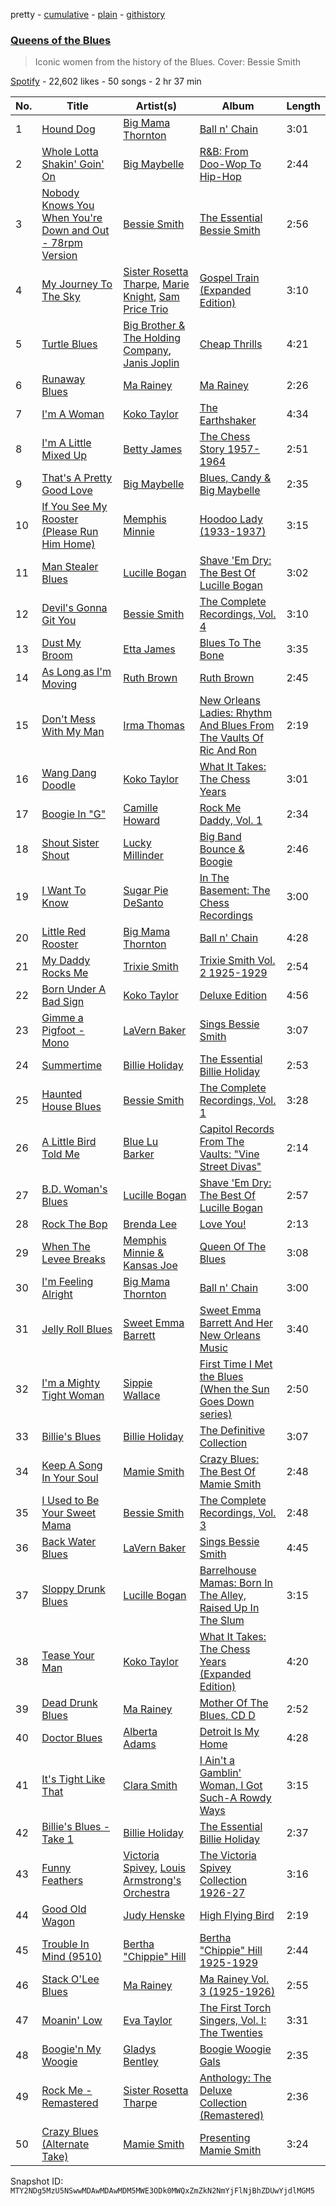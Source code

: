 pretty - [cumulative](/playlists/cumulative/37i9dQZF1DXbxvVclJxhEJ.md) - [plain](/playlists/plain/37i9dQZF1DXbxvVclJxhEJ) - [githistory](https://github.githistory.xyz/mackorone/spotify-playlist-archive/blob/main/playlists/plain/37i9dQZF1DXbxvVclJxhEJ)

### [Queens of the Blues](https://open.spotify.com/playlist/37i9dQZF1DXbxvVclJxhEJ)

> Iconic women from the history of the Blues\. Cover: Bessie Smith

[Spotify](https://open.spotify.com/user/spotify) - 22,602 likes - 50 songs - 2 hr 37 min

| No. | Title | Artist(s) | Album | Length |
|---|---|---|---|---|
| 1 | [Hound Dog](https://open.spotify.com/track/5Oc0vLGWdEWeCqIU8zyELt) | [Big Mama Thornton](https://open.spotify.com/artist/6bR0cgMtkCVpm0I5yrDNzO) | [Ball n' Chain](https://open.spotify.com/album/6U60FpmscwzTJjc9gmZcKl) | 3:01 |
| 2 | [Whole Lotta Shakin' Goin' On](https://open.spotify.com/track/2QrBIUz6Mbmkh5dqcLzTHp) | [Big Maybelle](https://open.spotify.com/artist/7yJXicqUOMPY5Iofua29C0) | [R&B: From Doo\-Wop To Hip\-Hop](https://open.spotify.com/album/4he7R24eqd1EbF9kegiAK8) | 2:44 |
| 3 | [Nobody Knows You When You're Down and Out \- 78rpm Version](https://open.spotify.com/track/3ru8IZrBxuFFHOFKEvvpFP) | [Bessie Smith](https://open.spotify.com/artist/5ESobCkc6JI4tIMxQttqeg) | [The Essential Bessie Smith](https://open.spotify.com/album/0NSxpb50uBMgAzOJQpp4Ag) | 2:56 |
| 4 | [My Journey To The Sky](https://open.spotify.com/track/3O3Zzre0FPv6GNTeInm6Md) | [Sister Rosetta Tharpe](https://open.spotify.com/artist/2dXf5lu5iilcaTQJZodce7), [Marie Knight](https://open.spotify.com/artist/5SQDx1d1tEpptg9je4XGYS), [Sam Price Trio](https://open.spotify.com/artist/2RWOiWqyH0TkExmKSjZ9sd) | [Gospel Train \(Expanded Edition\)](https://open.spotify.com/album/0d2kYndpc9gJafJgyEVwYk) | 3:10 |
| 5 | [Turtle Blues](https://open.spotify.com/track/1CdEksXQ6gvdr4blQjQdTZ) | [Big Brother & The Holding Company](https://open.spotify.com/artist/4J69yWrKwWJgjv3DKTZcGo), [Janis Joplin](https://open.spotify.com/artist/4NgfOZCL9Ml67xzM0xzIvC) | [Cheap Thrills](https://open.spotify.com/album/2rogKfOpmCFuqNhtGKf2dX) | 4:21 |
| 6 | [Runaway Blues](https://open.spotify.com/track/7KZ6eGK7OuLXUzTVGdc7cL) | [Ma Rainey](https://open.spotify.com/artist/1ygXiRxKSfb927vhBH1ruH) | [Ma Rainey](https://open.spotify.com/album/62spmsoOdWsaM8Q9itsM1j) | 2:26 |
| 7 | [I'm A Woman](https://open.spotify.com/track/0HDVrhFUpCvPpTntHeqnxT) | [Koko Taylor](https://open.spotify.com/artist/04qIJRFjTmvW5I1DMyGE1R) | [The Earthshaker](https://open.spotify.com/album/5bKSBUNWbszdKyzNwXt0nq) | 4:34 |
| 8 | [I'm A Little Mixed Up](https://open.spotify.com/track/4cLPvcojgZHpaxP7d5akhG) | [Betty James](https://open.spotify.com/artist/4aBu3Gcusv3NI99mFiMI6v) | [The Chess Story 1957\-1964](https://open.spotify.com/album/6hLDuFXaABk2LySPldc5CB) | 2:51 |
| 9 | [That's A Pretty Good Love](https://open.spotify.com/track/0rWLWREgsqvU5hC5nytLtN) | [Big Maybelle](https://open.spotify.com/artist/7yJXicqUOMPY5Iofua29C0) | [Blues, Candy & Big Maybelle](https://open.spotify.com/album/0fr2opmItHMvdy1N01XcLh) | 2:35 |
| 10 | [If You See My Rooster \(Please Run Him Home\)](https://open.spotify.com/track/7eNHeLu7yJB5HN9Srvrocv) | [Memphis Minnie](https://open.spotify.com/artist/2WGyRLosdDgGJTLijIPpNC) | [Hoodoo Lady \(1933\-1937\)](https://open.spotify.com/album/5t4lNoeKMZ2wT2FV5aIgcn) | 3:15 |
| 11 | [Man Stealer Blues](https://open.spotify.com/track/6Ad9JbwY1HGjbNhVYddNbk) | [Lucille Bogan](https://open.spotify.com/artist/2cDKW2JF97WZ5ruG9Obfdf) | [Shave 'Em Dry: The Best Of Lucille Bogan](https://open.spotify.com/album/6lt3PCrLIoE3ozSlq9QuMw) | 3:02 |
| 12 | [Devil's Gonna Git You](https://open.spotify.com/track/17THAwZLC5xgi25y3S3sHQ) | [Bessie Smith](https://open.spotify.com/artist/5ESobCkc6JI4tIMxQttqeg) | [The Complete Recordings, Vol\. 4](https://open.spotify.com/album/1L3EizQze12QVLvn1znwcT) | 3:10 |
| 13 | [Dust My Broom](https://open.spotify.com/track/7ab9T50hNO7ULa2pvtcjjZ) | [Etta James](https://open.spotify.com/artist/0iOVhN3tnSvgDbcg25JoJb) | [Blues To The Bone](https://open.spotify.com/album/1FbyARbzpYjJBoHm9UgDyQ) | 3:35 |
| 14 | [As Long as I'm Moving](https://open.spotify.com/track/4ldqBacc2ov7cUIlzLMB5W) | [Ruth Brown](https://open.spotify.com/artist/4EYVgfZJ8wKXWmIvCx3gOY) | [Ruth Brown](https://open.spotify.com/album/1k5uQeczqciJ3kOcETQvAI) | 2:45 |
| 15 | [Don't Mess With My Man](https://open.spotify.com/track/5fAWSK7rw20ilX3N1XmZjP) | [Irma Thomas](https://open.spotify.com/artist/01Z8Z9K54zewyP04ZfGLSv) | [New Orleans Ladies: Rhythm And Blues From The Vaults Of Ric And Ron](https://open.spotify.com/album/2pbjXy9Oen6U5ZoeSrxcYM) | 2:19 |
| 16 | [Wang Dang Doodle](https://open.spotify.com/track/6BRPW9P9EfuesEenxbM6zj) | [Koko Taylor](https://open.spotify.com/artist/04qIJRFjTmvW5I1DMyGE1R) | [What It Takes: The Chess Years](https://open.spotify.com/album/4w1M6BA0n3LB2GhlZXzQbC) | 3:01 |
| 17 | [Boogie In "G"](https://open.spotify.com/track/3yY7zC0l6XJTub645Wa6uZ) | [Camille Howard](https://open.spotify.com/artist/0QFOmSTku0zPMVoawXFCXX) | [Rock Me Daddy, Vol\. 1](https://open.spotify.com/album/1sz7BU4ZYeAJwQTfNzyxQD) | 2:34 |
| 18 | [Shout Sister Shout](https://open.spotify.com/track/7hpI4eFBXUYk3ZtsztFmWc) | [Lucky Millinder](https://open.spotify.com/artist/4tdVYQWfsBth04tc1mmQ23) | [Big Band Bounce & Boogie](https://open.spotify.com/album/0JvsAccfEZHWiUNULgAjDk) | 2:46 |
| 19 | [I Want To Know](https://open.spotify.com/track/47pZYMmD7HBV6WWI5qK6zb) | [Sugar Pie DeSanto](https://open.spotify.com/artist/3xIkJAnwLy7NwZpPwvaSPc) | [In The Basement: The Chess Recordings](https://open.spotify.com/album/0LH0ZJuhr4TJMWud6K6qdy) | 3:00 |
| 20 | [Little Red Rooster](https://open.spotify.com/track/0zIJi6fLCA0e11rBZ20Z2X) | [Big Mama Thornton](https://open.spotify.com/artist/6bR0cgMtkCVpm0I5yrDNzO) | [Ball n' Chain](https://open.spotify.com/album/6U60FpmscwzTJjc9gmZcKl) | 4:28 |
| 21 | [My Daddy Rocks Me](https://open.spotify.com/track/4cputOB2WH8qeKRVafoopX) | [Trixie Smith](https://open.spotify.com/artist/2PZOCtYZ3hDMpMVN8yIHc9) | [Trixie Smith Vol\. 2 1925\-1929](https://open.spotify.com/album/2qHLqftCshlkkR8ydCXPGI) | 2:54 |
| 22 | [Born Under A Bad Sign](https://open.spotify.com/track/2dkdv8XcCNZZiHUIB1nxB0) | [Koko Taylor](https://open.spotify.com/artist/04qIJRFjTmvW5I1DMyGE1R) | [Deluxe Edition](https://open.spotify.com/album/0Jvj3KAEiuS4bAFiPmiNFH) | 4:56 |
| 23 | [Gimme a Pigfoot \- Mono](https://open.spotify.com/track/0xhxIYLDAAKjaLN6X012bc) | [LaVern Baker](https://open.spotify.com/artist/0V6zo2mJw9FdwWLClKC9yw) | [Sings Bessie Smith](https://open.spotify.com/album/2Em2NnnKeKydoEMzlcSHr4) | 3:07 |
| 24 | [Summertime](https://open.spotify.com/track/5HH7KwGKmtfpnkdgdRiapw) | [Billie Holiday](https://open.spotify.com/artist/1YzCsTRb22dQkh9lghPIrp) | [The Essential Billie Holiday](https://open.spotify.com/album/43CdmtAd6dQuMvBdHJ8F6x) | 2:53 |
| 25 | [Haunted House Blues](https://open.spotify.com/track/0GHJuqABJchfWPdLHBnwII) | [Bessie Smith](https://open.spotify.com/artist/5ESobCkc6JI4tIMxQttqeg) | [The Complete Recordings, Vol\. 1](https://open.spotify.com/album/3A3NisOqKWuird6mnMtPU7) | 3:28 |
| 26 | [A Little Bird Told Me](https://open.spotify.com/track/3Glgih28u8fdw7cac5Kv2j) | [Blue Lu Barker](https://open.spotify.com/artist/3VkdiA1x4W2ISeJPWHswtQ) | [Capitol Records From The Vaults: "Vine Street Divas"](https://open.spotify.com/album/5zgbJkwtiJlKxBRkuRzIrw) | 2:14 |
| 27 | [B.D\. Woman's Blues](https://open.spotify.com/track/4xDfDNIn7RW19nZJQsTcp3) | [Lucille Bogan](https://open.spotify.com/artist/2cDKW2JF97WZ5ruG9Obfdf) | [Shave 'Em Dry: The Best Of Lucille Bogan](https://open.spotify.com/album/6lt3PCrLIoE3ozSlq9QuMw) | 2:57 |
| 28 | [Rock The Bop](https://open.spotify.com/track/7h1AT1bKAy5dX2Nj8itIcA) | [Brenda Lee](https://open.spotify.com/artist/4cPHsZM98sKzmV26wlwD2W) | [Love You!](https://open.spotify.com/album/3eI35uCed555J4UWJwGKUp) | 2:13 |
| 29 | [When The Levee Breaks](https://open.spotify.com/track/4xBdBFqfdZAeCRLmQpXTYb) | [Memphis Minnie & Kansas Joe](https://open.spotify.com/artist/2Dp1cq7ozeGAHEPlFVDksl) | [Queen Of The Blues](https://open.spotify.com/album/6DgLR9u6il9EhtkKEx4AiY) | 3:08 |
| 30 | [I'm Feeling Alright](https://open.spotify.com/track/2oBuD0bsCutoNh1gbVuBPn) | [Big Mama Thornton](https://open.spotify.com/artist/6bR0cgMtkCVpm0I5yrDNzO) | [Ball n' Chain](https://open.spotify.com/album/6U60FpmscwzTJjc9gmZcKl) | 3:00 |
| 31 | [Jelly Roll Blues](https://open.spotify.com/track/5VTLcHNmiFZ99okh2YliQF) | [Sweet Emma Barrett](https://open.spotify.com/artist/0YLo7NrjjafYk8rbapwCZk) | [Sweet Emma Barrett And Her New Orleans Music](https://open.spotify.com/album/3ePmdU3EBhhiID5RI6ZlUg) | 3:40 |
| 32 | [I'm a Mighty Tight Woman](https://open.spotify.com/track/5DFa43O7ulUb7m093PAQH9) | [Sippie Wallace](https://open.spotify.com/artist/1MzNMhcJhkG0pCk2sg3PTR) | [First Time I Met the Blues \(When the Sun Goes Down series\)](https://open.spotify.com/album/1uaBcAlIjRVuNcsx1zLayL) | 2:50 |
| 33 | [Billie's Blues](https://open.spotify.com/track/0ABtCIHJudiNuykVHk0eug) | [Billie Holiday](https://open.spotify.com/artist/1YzCsTRb22dQkh9lghPIrp) | [The Definitive Collection](https://open.spotify.com/album/08dcy2id7A5FGQXzBoG4cC) | 3:07 |
| 34 | [Keep A Song In Your Soul](https://open.spotify.com/track/0cS0A1fUEUd1EW3FcF8AEI) | [Mamie Smith](https://open.spotify.com/artist/2HS2wQTJXpA65XWOKlAVxk) | [Crazy Blues: The Best Of Mamie Smith](https://open.spotify.com/album/6os2Mv58OYnQClPf7B9E1s) | 2:48 |
| 35 | [I Used to Be Your Sweet Mama](https://open.spotify.com/track/7EXLOCF4QW35UJrHeyEgIX) | [Bessie Smith](https://open.spotify.com/artist/5ESobCkc6JI4tIMxQttqeg) | [The Complete Recordings, Vol\. 3](https://open.spotify.com/album/7x1eFt9zjyqvhscJu8CcjY) | 2:48 |
| 36 | [Back Water Blues](https://open.spotify.com/track/2ABW9AYFdHh1QTGYNVmurr) | [LaVern Baker](https://open.spotify.com/artist/0V6zo2mJw9FdwWLClKC9yw) | [Sings Bessie Smith](https://open.spotify.com/album/2Em2NnnKeKydoEMzlcSHr4) | 4:45 |
| 37 | [Sloppy Drunk Blues](https://open.spotify.com/track/5EFrtsQf7xh2Tdjlp1nYgx) | [Lucille Bogan](https://open.spotify.com/artist/2cDKW2JF97WZ5ruG9Obfdf) | [Barrelhouse Mamas: Born In The Alley, Raised Up In The Slum](https://open.spotify.com/album/1jQF6oxXe5QodlJwRfwOV3) | 3:15 |
| 38 | [Tease Your Man](https://open.spotify.com/track/06hFEQu1PismBzyS3gg11U) | [Koko Taylor](https://open.spotify.com/artist/04qIJRFjTmvW5I1DMyGE1R) | [What It Takes: The Chess Years \(Expanded Edition\)](https://open.spotify.com/album/5cqkfEOV7du3ynBO7EENMp) | 4:20 |
| 39 | [Dead Drunk Blues](https://open.spotify.com/track/0Cd4ddM6nSG3Wteu5tj8zg) | [Ma Rainey](https://open.spotify.com/artist/1ygXiRxKSfb927vhBH1ruH) | [Mother Of The Blues, CD D](https://open.spotify.com/album/1XAB9VeZFpioCCx2TqG4rh) | 2:52 |
| 40 | [Doctor Blues](https://open.spotify.com/track/2kPvNhSNpdw8wyMd3KM1qE) | [Alberta Adams](https://open.spotify.com/artist/0Hy7IqUHfhyTf0asGNf9mw) | [Detroit Is My Home](https://open.spotify.com/album/712DNUvzw8lnful0KQ8cfk) | 4:28 |
| 41 | [It's Tight Like That](https://open.spotify.com/track/5qBpfZS59XfbTnLtFDl3t4) | [Clara Smith](https://open.spotify.com/artist/2It5hXbGPFBNCCJQQr7iHH) | [I Ain't a Gamblin' Woman, I Got Such\-A Rowdy Ways](https://open.spotify.com/album/4kXm3wdVpJoxedVAknvV6D) | 3:15 |
| 42 | [Billie's Blues \- Take 1](https://open.spotify.com/track/0ba6zT47oQ4ELmAxIN2YJ3) | [Billie Holiday](https://open.spotify.com/artist/1YzCsTRb22dQkh9lghPIrp) | [The Essential Billie Holiday](https://open.spotify.com/album/43CdmtAd6dQuMvBdHJ8F6x) | 2:37 |
| 43 | [Funny Feathers](https://open.spotify.com/track/2tz4e68Y8dbTo8oGL7DR99) | [Victoria Spivey](https://open.spotify.com/artist/3GjPnuJtWUiwPm1Kn8zyG4), [Louis Armstrong's Orchestra](https://open.spotify.com/artist/2zDpfbbDiCyXhKSZIwiDpY) | [The Victoria Spivey Collection 1926\-27](https://open.spotify.com/album/5olLgL3yqz7EBV3VXxZwfe) | 3:16 |
| 44 | [Good Old Wagon](https://open.spotify.com/track/66UbGr4aj2FCys1UQnzCRR) | [Judy Henske](https://open.spotify.com/artist/3UtfXMhd36NSwHMvWYuE8A) | [High Flying Bird](https://open.spotify.com/album/1PKo6UvTCdxihIRNH5qLyA) | 2:19 |
| 45 | [Trouble In Mind \(9510\)](https://open.spotify.com/track/3oUKkbX1oyjIKSDZBnADDT) | [Bertha "Chippie" Hill](https://open.spotify.com/artist/1sPDyROEgOvKQlReOg874E) | [Bertha "Chippie" Hill 1925\-1929](https://open.spotify.com/album/6sA70gGM15Et2Ebw1AvsP9) | 2:44 |
| 46 | [Stack O'Lee Blues](https://open.spotify.com/track/3AhXSiloqX8hkEmXsSBWAO) | [Ma Rainey](https://open.spotify.com/artist/1ygXiRxKSfb927vhBH1ruH) | [Ma Rainey Vol\. 3 \(1925\-1926\)](https://open.spotify.com/album/4LJpa2SOh2MO6eoZJpA8ht) | 2:55 |
| 47 | [Moanin' Low](https://open.spotify.com/track/2Eqx8kcEyuHkresgSFePM6) | [Eva Taylor](https://open.spotify.com/artist/4tcdCfYOTLmHkjzfIIHocL) | [The First Torch Singers, Vol\. I: The Twenties](https://open.spotify.com/album/2i5G9rq9OB4pBCFz1ul0im) | 3:31 |
| 48 | [Boogie'n My Woogie](https://open.spotify.com/track/2Psc3t5okX2ss8oUDi3lZl) | [Gladys Bentley](https://open.spotify.com/artist/5byQk5bPDb10356SOJJeU9) | [Boogie Woogie Gals](https://open.spotify.com/album/0MIfIVZV7t0zPMaSiiJnQJ) | 2:35 |
| 49 | [Rock Me \- Remastered](https://open.spotify.com/track/7kjSEttzgU84VTgh6zI9s0) | [Sister Rosetta Tharpe](https://open.spotify.com/artist/2dXf5lu5iilcaTQJZodce7) | [Anthology: The Deluxe Collection \(Remastered\)](https://open.spotify.com/album/29YtW2554LjHMRYR8ZPTQp) | 2:36 |
| 50 | [Crazy Blues \(Alternate Take\)](https://open.spotify.com/track/1ligDVAloDQL9v7vQzGN6p) | [Mamie Smith](https://open.spotify.com/artist/2HS2wQTJXpA65XWOKlAVxk) | [Presenting Mamie Smith](https://open.spotify.com/album/5uHc3ZtdzPgRH4Jea9Yo7F) | 3:24 |

Snapshot ID: `MTY2NDg5MzU5NSwwMDAwMDAwMDM5MWE3ODk0MWQxZmZkN2NmYjFlNjBhZDUwYjdlMGM5`
